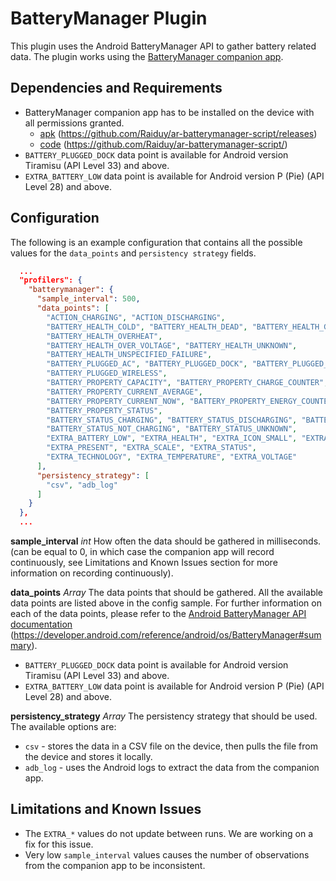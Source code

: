 # BatteryManager Plugin
This plugin uses the Android BatteryManager API to gather battery related data. The plugin works using the 
[BatteryManager companion app](https://github.com/Raiduy/ar-batterymanager-script/releases). 

## Dependencies and Requirements
* BatteryManager companion app has to be installed on the device with all permissions granted. 
  * [apk](https://github.com/Raiduy/ar-batterymanager-script/releases) (https://github.com/Raiduy/ar-batterymanager-script/releases)
  * [code](https://github.com/Raiduy/ar-batterymanager-script/) (https://github.com/Raiduy/ar-batterymanager-script/)
* `BATTERY_PLUGGED_DOCK` data point is available for Android version Tiramisu (API Level 33) and above.
* `EXTRA_BATTERY_LOW` data point is available for Android version P (Pie) (API Level 28) and above.
## Configuration
The following is an example configuration that contains all the possible values for the `data_points` and 
`persistency strategy` fields.

```json
  ...
  "profilers": {
    "batterymanager": {
      "sample_interval": 500,
      "data_points": [
        "ACTION_CHARGING", "ACTION_DISCHARGING",
        "BATTERY_HEALTH_COLD", "BATTERY_HEALTH_DEAD", "BATTERY_HEALTH_GOOD",
        "BATTERY_HEALTH_OVERHEAT",
        "BATTERY_HEALTH_OVER_VOLTAGE", "BATTERY_HEALTH_UNKNOWN",
        "BATTERY_HEALTH_UNSPECIFIED_FAILURE",
        "BATTERY_PLUGGED_AC", "BATTERY_PLUGGED_DOCK", "BATTERY_PLUGGED_USB",
        "BATTERY_PLUGGED_WIRELESS",
        "BATTERY_PROPERTY_CAPACITY", "BATTERY_PROPERTY_CHARGE_COUNTER",
        "BATTERY_PROPERTY_CURRENT_AVERAGE",
        "BATTERY_PROPERTY_CURRENT_NOW", "BATTERY_PROPERTY_ENERGY_COUNTER",
        "BATTERY_PROPERTY_STATUS",
        "BATTERY_STATUS_CHARGING", "BATTERY_STATUS_DISCHARGING", "BATTERY_STATUS_FULL",
        "BATTERY_STATUS_NOT_CHARGING", "BATTERY_STATUS_UNKNOWN",
        "EXTRA_BATTERY_LOW", "EXTRA_HEALTH", "EXTRA_ICON_SMALL", "EXTRA_LEVEL", "EXTRA_PLUGGED",
        "EXTRA_PRESENT", "EXTRA_SCALE", "EXTRA_STATUS",
        "EXTRA_TECHNOLOGY", "EXTRA_TEMPERATURE", "EXTRA_VOLTAGE"
      ],
      "persistency_strategy": [
        "csv", "adb_log"
      ]
    }
  },
  ...
```
**sample_interval** *int* 
How often the data should be gathered in milliseconds. (can be equal to 0, in which case the companion app will record 
continuously, see Limitations and Known Issues section for more information on recording continuously).

**data_points** *Array<string>* 
The data points that should be gathered. All the available data points are listed above in the config sample.
For further information on each of the data points, please refer to the 
[Android BatteryManager API documentation](https://developer.android.com/reference/android/os/BatteryManager#summary)
(https://developer.android.com/reference/android/os/BatteryManager#summary).
* `BATTERY_PLUGGED_DOCK` data point is available for Android version Tiramisu (API Level 33) and above.
* `EXTRA_BATTERY_LOW` data point is available for Android version P (Pie) (API Level 28) and above.

**persistency_strategy** *Array<string>* 
The persistency strategy that should be used. The available options are:
* `csv` - stores the data in a CSV file on the device, then pulls the file from the device and stores it locally.
* `adb_log` - uses the Android logs to extract the data from the companion app. 

## Limitations and Known Issues
* The `EXTRA_*` values do not update between runs. We are working on a fix for this issue.
* Very low `sample_interval` values causes the number of observations from the companion app to be inconsistent.

